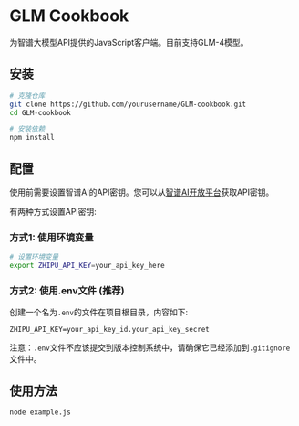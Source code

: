 # GLM Cookbook

为智谱大模型API提供的JavaScript客户端。目前支持GLM-4模型。

## 安装

```bash
# 克隆仓库
git clone https://github.com/yourusername/GLM-cookbook.git
cd GLM-cookbook

# 安装依赖
npm install
```

## 配置

使用前需要设置智谱AI的API密钥。您可以从[智谱AI开放平台](https://open.bigmodel.cn/)获取API密钥。

有两种方式设置API密钥:

### 方式1: 使用环境变量

```bash
# 设置环境变量
export ZHIPU_API_KEY=your_api_key_here
```

### 方式2: 使用.env文件 (推荐)

创建一个名为`.env`的文件在项目根目录，内容如下:

```
ZHIPU_API_KEY=your_api_key_id.your_api_key_secret
```

注意：`.env`文件不应该提交到版本控制系统中，请确保它已经添加到`.gitignore`文件中。

## 使用方法

```bash
node example.js
```
